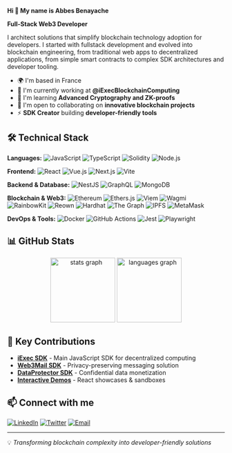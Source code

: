 **Hi 👋 My name is Abbes Benayache**

**Full-Stack Web3 Developer**

I architect solutions that simplify blockchain technology adoption for developers. I started with fullstack development and evolved into blockchain engineering, from traditional web apps to decentralized applications, from simple smart contracts to complex SDK architectures and developer tooling.

* 🌍  I'm based in France
* 🔭  I'm currently working at **@iExecBlockchainComputing**
* 🧠  I'm learning **Advanced Cryptography and ZK-proofs**
* 🤝  I'm open to collaborating on **innovative blockchain projects**
* ⚡  **SDK Creator** building **developer-friendly tools**

## 🛠️ Technical Stack

**Languages:**
![JavaScript](https://img.shields.io/badge/-JavaScript-F7DF1E?style=flat-square&logo=javascript&logoColor=black)
![TypeScript](https://img.shields.io/badge/-TypeScript-3178C6?style=flat-square&logo=typescript&logoColor=white)
![Solidity](https://img.shields.io/badge/-Solidity-363636?style=flat-square&logo=solidity&logoColor=white)
![Node.js](https://img.shields.io/badge/-Node.js-339933?style=flat-square&logo=node.js&logoColor=white)

**Frontend:**
![React](https://img.shields.io/badge/-React-61DAFB?style=flat-square&logo=react&logoColor=black)
![Vue.js](https://img.shields.io/badge/-Vue.js-4FC08D?style=flat-square&logo=vue.js&logoColor=white)
![Next.js](https://img.shields.io/badge/-Next.js-000000?style=flat-square&logo=next.js&logoColor=white)
![Vite](https://img.shields.io/badge/-Vite-646CFF?style=flat-square&logo=vite&logoColor=white)

**Backend & Database:**
![NestJS](https://img.shields.io/badge/-NestJS-E0234E?style=flat-square&logo=nestjs&logoColor=white)
![GraphQL](https://img.shields.io/badge/-GraphQL-E10098?style=flat-square&logo=graphql&logoColor=white)
![MongoDB](https://img.shields.io/badge/-MongoDB-47A248?style=flat-square&logo=mongodb&logoColor=white)

**Blockchain & Web3:**
![Ethereum](https://img.shields.io/badge/-Ethereum-3C3C3D?style=flat-square&logo=ethereum&logoColor=white)
![Ethers.js](https://img.shields.io/badge/-Ethers.js-2535A0?style=flat-square&logo=ethereum&logoColor=white)
![Viem](https://img.shields.io/badge/-Viem-000000?style=flat-square&logo=ethereum&logoColor=white)
![Wagmi](https://img.shields.io/badge/-Wagmi-1C1B1B?style=flat-square&logo=ethereum&logoColor=white)
![RainbowKit](https://img.shields.io/badge/-RainbowKit-FF6B6B?style=flat-square&logo=ethereum&logoColor=white)
![Reown](https://img.shields.io/badge/-Reown-3B99FC?style=flat-square&logo=walletconnect&logoColor=white)
![Hardhat](https://img.shields.io/badge/-Hardhat-FFF04D?style=flat-square&logo=ethereum&logoColor=black)
![The Graph](https://img.shields.io/badge/-The%20Graph-6747ED?style=flat-square&logo=thegraph&logoColor=white)
![IPFS](https://img.shields.io/badge/-IPFS-65C2CB?style=flat-square&logo=ipfs&logoColor=white)
![MetaMask](https://img.shields.io/badge/-MetaMask-F6851B?style=flat-square&logo=metamask&logoColor=white)

**DevOps & Tools:**
![Docker](https://img.shields.io/badge/-Docker-2496ED?style=flat-square&logo=docker&logoColor=white)
![GitHub Actions](https://img.shields.io/badge/-GitHub%20Actions-2088FF?style=flat-square&logo=github-actions&logoColor=white)
![Jest](https://img.shields.io/badge/-Jest-C21325?style=flat-square&logo=jest&logoColor=white)
![Playwright](https://img.shields.io/badge/-Playwright-2EAD33?style=flat-square&logo=playwright&logoColor=white)

## 📊 GitHub Stats

<div align="center">
  <img src="https://github-readme-stats.vercel.app/api?username=abbesBenayache&hide_title=false&hide_rank=false&show_icons=true&include_all_commits=true&count_private=true&disable_animations=false&theme=dracula&locale=en&hide_border=false" height="150" alt="stats graph"  />
  <img src="https://github-readme-stats.vercel.app/api/top-langs?username=abbesBenayache&locale=en&hide_title=false&layout=compact&card_width=320&langs_count=5&theme=dracula&hide_border=false" height="150" alt="languages graph"  />
</div>

## 🚀 Key Contributions

- **[iExec SDK](https://github.com/iExecBlockchainComputing/iexec-sdk)** - Main JavaScript SDK for decentralized computing
- **[Web3Mail SDK](https://github.com/iExecBlockchainComputing/web3mail-sdk)** - Privacy-preserving messaging solution
- **[DataProtector SDK](https://github.com/iExecBlockchainComputing/dataprotector-sdk)** - Confidential data monetization
- **[Interactive Demos](https://github.com/iExecBlockchainComputing/web3mail-usecase-demo)** - React showcases & sandboxes

## 📫 Connect with me

[![LinkedIn](https://img.shields.io/badge/-LinkedIn-0077B5?style=flat-square&logo=linkedin&logoColor=white)](https://www.linkedin.com/in/abbes-benayache-a56998b2/)
[![Twitter](https://img.shields.io/badge/-Twitter-1DA1F2?style=flat-square&logo=twitter&logoColor=white)](https://x.com/abbes_simba)
[![Email](https://img.shields.io/badge/-Email-D14836?style=flat-square&logo=gmail&logoColor=white)](mailto:ibuidl.info@gmail.com)

---
💡 *Transforming blockchain complexity into developer-friendly solutions*